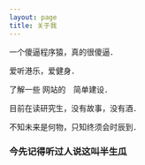 ```yaml
---
layout: page
title: 关于我 
---
```


一个傻逼程序猿，真的很傻逼．
<p>
爱听港乐，爱健身．
<p>
了解一些 网站的　简单建设．
<p>
目前在读研究生，没有故事，没有酒．
<p>
不知未来是何物，只知终须会时辰到．
<P>
<h3>今先记得听过人说这叫半生瓜  </h3>  





